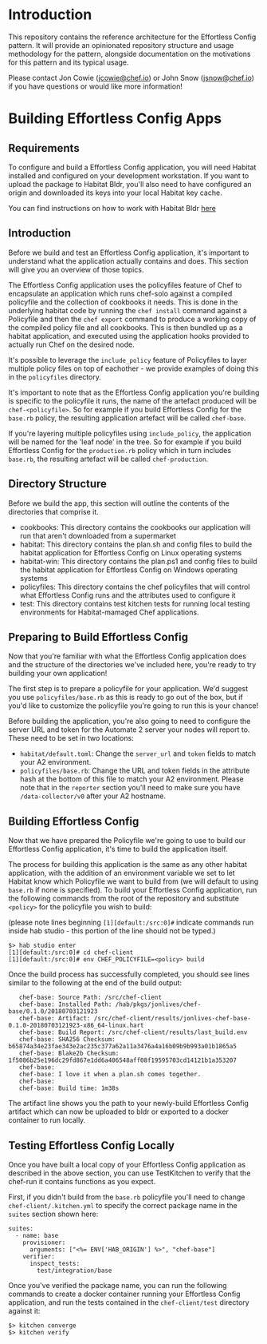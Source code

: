 # Introduction

This repository contains the reference architecture for the Effortless Config pattern. It will provide an opinionated repository structure and usage methodology for the pattern, alongside documentation on the motivations for this pattern and its typical usage.

Please contact Jon Cowie (jcowie@chef.io) or John Snow (jsnow@chef.io) if you have questions or would like more information!

# Building Effortless Config Apps

## Requirements

To configure and build a Effortless Config application, you will need Habitat installed and configured on your development workstation. If you want to upload the package to Habitat Bldr, you'll also need to have configured an origin and downloaded its keys into your local Habitat key cache.

You can find instructions on how to work with Habitat Bldr [here](https://www.habitat.sh/docs/using-builder/)

## Introduction

Before we build and test an Effortless Config application, it's important to understand what the application actually contains and does. This section will give you an overview of those topics.

The Effortless Config application uses the policyfiles feature of Chef to encapsulate an application which runs chef-solo against a compiled policyfile and the collection of cookbooks it needs.  This is done in the underlying habitat code by running the ``chef install`` command against a Policyfile and then the ``chef export`` command to produce a working copy of the compiled policy file and all cookbooks. This is then bundled up as a habitat application, and executed using the application hooks provided to actually run Chef on the desired node.

It's possible to leverage the ``include_policy`` feature of Policyfiles to layer multiple policy files on top of eachother - we provide examples of doing this in the ``policyfiles`` directory. 

It's important to note that as the Effortless Config application you're building is specific to the policyfile it runs, the name of the artefact produced will be ``chef-<policyfile>``. So for example if you build Effortless Config for the ``base.rb`` policy, the resulting application artefact will be called ``chef-base``. 

If you're layering multiple policyfiles using `include_policy`, the application will be named for the 'leaf node' in the tree. So for example if you build Effortless Config for the ``production.rb`` policy which in turn includes ``base.rb``, the resulting artefact will be called ``chef-production``.

## Directory Structure

Before we build the app, this section will outline the contents of the directories that comprise it.

* cookbooks: This directory contains the cookbooks our application will run that aren't downloaded from a supermarket
* habitat: This directory contains the plan.sh and config files to build the habitat application for Effortless Config on Linux operating systems
* habitat-win: This directory contains the plan.ps1 and config files to build the habitat application for Effortless Config on Windows operating systems
* policyfiles: This directory contains the chef policyfiles that will control what Effortless Config runs and the attributes used to configure it
* test: This directory contains test kitchen tests for running local testing environments for Habitat-mamaged Chef applications.


## Preparing to Build Effortless Config

Now that you're familiar with what the Effortless Config application does and the structure of the directories we've included here, you're ready to try building your own application!

The first step is to prepare a policyfile for your application. We'd suggest you use ``policyfiles/base.rb`` as this is ready to go out of the box, but if you'd like to customize the policyfile you're going to run this is your chance!

Before building the application, you're also going to need to configure the server URL and token for the Automate 2 server your nodes will report to. These need to be set in two locations:

* ``habitat/default.toml``: Change the ``server_url`` and ``token`` fields to match your A2 environment.
* ``policyfiles/base.rb``: Change the URL and token fields in the attribute hash at the bottom of this file to match your A2 environment. Please note that in the ``reporter`` section you'll need to make sure you have ``/data-collector/v0`` after your A2 hostname.
 

## Building Effortless Config

Now that we have prepared the Policyfile we're going to use to build our Effortless Config application, it's time to build the application itself.

The process for building this application is the same as any other habitat application, with the addition of an environment variable we set to let Habitat know which Policyfile we want to build from (we will default to using ``base.rb`` if none is specified). To build your Effortless Config application, run the following commands from the root of the repository and substitute ```<policy>``` for the policyfile you wish to build:

(please note lines beginning ```[1][default:/src:0]#``` indicate commands run inside hab studio - this portion of the line should not be typed.)

```
$> hab studio enter
[1][default:/src:0]# cd chef-client
[1][default:/src:0]# env CHEF_POLICYFILE=<policy> build
```

Once the build process has successfully completed, you should see lines similar to the following at the end of the build output:

```
   chef-base: Source Path: /src/chef-client
   chef-base: Installed Path: /hab/pkgs/jonlives/chef-base/0.1.0/20180703121923
   chef-base: Artifact: /src/chef-client/results/jonlives-chef-base-0.1.0-20180703121923-x86_64-linux.hart
   chef-base: Build Report: /src/chef-client/results/last_build.env
   chef-base: SHA256 Checksum: b65874a34e23fae343e2ac235c377a62a11a3476a4a16b09b9b993a01b1865a5
   chef-base: Blake2b Checksum: 1f5086b25e196dc29fd867e1dd6a406548aff08f19595703cd14121b1a353207
   chef-base: 
   chef-base: I love it when a plan.sh comes together.
   chef-base: 
   chef-base: Build time: 1m38s
```

The artifact line shows you the path to your newly-build Effortless Config artifact which can now be uploaded to bldr or exported to a docker container to run locally.

## Testing Effortless Config Locally

Once you have built a local copy of your Effortless Config application as described in the above section, you can use TestKitchen to verify that the chef-run it contains functions as you expect.

First, if you didn't build from the ```base.rb``` policyfile you'll need to change ```chef-client/.kitchen.yml``` to specify the correct package name in the ```suites``` section shown here:

```
suites:
  - name: base
    provisioner:
      arguments: ["<%= ENV['HAB_ORIGIN'] %>", "chef-base"]
    verifier:
      inspect_tests:
        test/integration/base
```

Once you've verified the package name, you can run the following commands to create a docker container running your Effortless Config application, and run the tests contained in the ```chef-client/test``` directory against it:

```
$> kitchen converge
$> kitchen verify
```